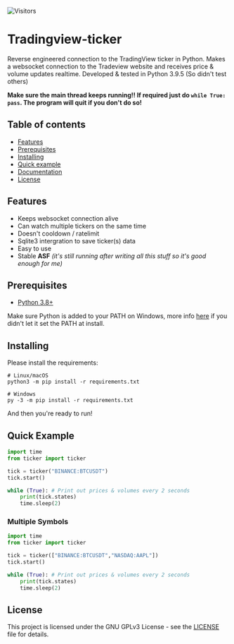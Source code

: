 ![Visitors](https://visitor-badge.laobi.icu/badge?page_id=Hattorius.Tradingview-ticker)
# Tradingview-ticker
Reverse engineered connection to the TradingView ticker in Python. Makes a websocket connection to the Tradeview website and receives price & volume updates realtime. Developed & tested in Python 3.9.5 (So didn't test others)

**Make sure the main thread keeps running!! If required just do `while True: pass`. The program will quit if you don't do so!**

## Table of contents
* [Features](#features)
* [Prerequisites](#prerequisites)
* [Installing](#installing)
* [Quick example](#quick-example)
* [Documentation](https://github.com/Hattorius/Tradingview-ticker/wiki/API-Reference)
* [License](#license)

## Features
* Keeps websocket connection alive
* Can watch multiple tickers on the same time
* Doesn't cooldown / ratelimit
* Sqlite3 intergration to save ticker(s) data
* Easy to use
* Stable **ASF** *(it's still running after writing all this stuff so it's good enough for me)*

## Prerequisites
* [Python 3.8+](https://www.python.org/downloads/)

Make sure Python is added to your PATH on Windows, more info [here](https://superuser.com/questions/143119/how-do-i-add-python-to-the-windows-path) if you didn't let it set the PATH at install.

## Installing
Please install the requirements:
```
# Linux/macOS
python3 -m pip install -r requirements.txt

# Windows
py -3 -m pip install -r requirements.txt
```
And then you're ready to run!

## Quick Example
```py
import time
from ticker import ticker

tick = ticker("BINANCE:BTCUSDT")
tick.start()

while (True): # Print out prices & volumes every 2 seconds
    print(tick.states)
    time.sleep(2)
```
### Multiple Symbols
```py
import time
from ticker import ticker

tick = ticker(["BINANCE:BTCUSDT","NASDAQ:AAPL"])
tick.start()

while (True): # Print out prices & volumes every 2 seconds
    print(tick.states)
    time.sleep(2)
```

## License
This project is licensed under the GNU GPLv3 License - see the [LICENSE](LICENSE) file for details. 
